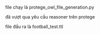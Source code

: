 
file chạy là protege_owl_file_generation.py

đã vượt qua yêu cầu reasoner trên protege

file đầu ra là football_test.ttl
